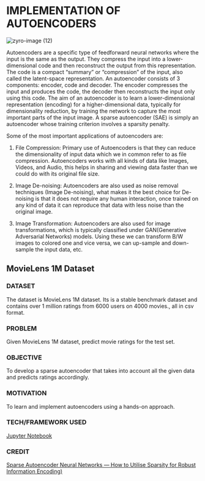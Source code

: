 # IMPLEMENTATION OF AUTOENCODERS

![zyro-image (12)](https://user-images.githubusercontent.com/94697656/204704383-d5464381-5894-4b70-a5ed-62be7119aa68.png)


Autoencoders are a specific type of feedforward neural networks where the input is the same as the output. They compress the input into a lower-dimensional code and then reconstruct the output from this representation. The code is a compact “summary” or “compression” of the input, also called the latent-space representation.
An autoencoder consists of 3 components: encoder, code and decoder. The encoder compresses the input and produces the code, the decoder then reconstructs the input only using this code. The aim of an autoencoder is to learn a lower-dimensional representation (encoding) for a higher-dimensional data, typically for dimensionality reduction, by training the network to capture the most important parts of the input image. A sparse autoencoder (SAE) is simply an autoencoder whose training criterion involves a sparsity penalty.

Some of the most important applications of autoencoders are:
1. File Compression: Primary use of Autoencoders is that they can reduce the dimensionality of input data which we in common refer to as file compression. Autoencoders works with all kinds of data like Images, Videos, and Audio, this helps in sharing and viewing data faster than we could do with its original file size.

2. Image De-noising: Autoencoders are also used as noise removal techniques (Image De-noising), what makes it the best choice for De-noising is that it does not require any human interaction, once trained on any kind of data it can reproduce that data with less noise than the original image.

3. Image Transformation: Autoencoders are also used for image transformations, which is typically classified under GAN(Generative Adversarial Networks) models. Using these we can transform B/W images to colored one and vice versa, we can up-sample and down-sample the input data, etc.

## MovieLens 1M Dataset
### DATASET
The dataset is MovieLens 1M dataset. Its is a stable benchmark dataset and contains over 1 million ratings from 6000 users on 4000 movies., all in csv format.  

### PROBLEM
Given MovieLens 1M dataset, predict movie ratings for the test set.

### OBJECTIVE
To develop a sparse autoencoder that takes into account all the given data and predicts ratings accordingly.

### MOTIVATION
To learn and implement autoencoders using a hands-on approach.


### TECH/FRAMEWORK USED
[Jupyter Notebook](https://jupyter.org/)

### CREDIT
[Sparse Autoencoder Neural Networks — How to Utilise Sparsity for Robust Information Encoding)](https://towardsdatascience.com/sparse-autoencoder-neural-networks-how-to-utilise-sparsity-for-robust-information-encoding-6aa9ff542bc9)
